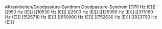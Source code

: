 #Krankheiten/Goodpasture-Syndrom
Goodpasture-Syndrom
[[170 Hz (E)]]
[[950 Hz (E)]]
[[10530 Hz (E)]]
[[2500 Hz (E)]]
[[125090 Hz (E)]]
[[375160 Hz (E)]]
[[525710 Hz (E)]]
[[650000 Hz (E)]]
[[752630 Hz (E)]]
[[923700 Hz (E)]]
